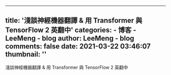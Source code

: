 
---
title: '淺談神經機器翻譯 & 用 Transformer 與 TensorFlow 2 英翻中'
categories: 
    - 博客
    - LeeMeng - blog
author: LeeMeng - blog
comments: false
date: 2021-03-22 03:46:07
thumbnail: ''
---

<div>   
淺談神經機器翻譯 & 用 Transformer 與 TensorFlow 2 英翻中  
</div>
            